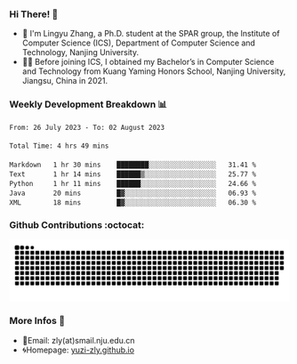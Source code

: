 ### Hi There! 👋 
- 🐳 I'm Lingyu Zhang, a Ph.D. student at the SPAR group, the Institute of Computer Science (ICS), Department of Computer Science and Technology, Nanjing University.
- 🧑‍🎓 Before joining ICS, I obtained my Bachelor’s in Computer Science and Technology from Kuang Yaming Honors School, Nanjing University, Jiangsu, China in 2021.

### Weekly Development Breakdown :bar_chart:

<!--START_SECTION:waka-->

```txt
From: 26 July 2023 - To: 02 August 2023

Total Time: 4 hrs 49 mins

Markdown   1 hr 30 mins    ████████░░░░░░░░░░░░░░░░░   31.41 %
Text       1 hr 14 mins    ██████▒░░░░░░░░░░░░░░░░░░   25.77 %
Python     1 hr 11 mins    ██████░░░░░░░░░░░░░░░░░░░   24.66 %
Java       20 mins         █▓░░░░░░░░░░░░░░░░░░░░░░░   06.93 %
XML        18 mins         █▓░░░░░░░░░░░░░░░░░░░░░░░   06.30 %
```

<!--END_SECTION:waka-->

### Github Contributions :octocat:

![](https://raw.githubusercontent.com/yuzi-zly/yuzi-zly/output/github-contribution-grid-snake.svg)              


### More Infos 📖

- 📧Email: zly(at)smail.nju.edu.cn
- 🌀Homepage: [yuzi-zly.github.io](https://yuzi-zly.github.io/)

